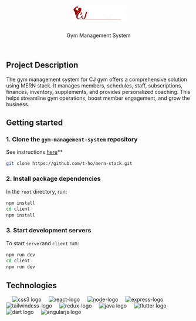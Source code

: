 <!-- PROJECT LOGO -->
<h1>
  <div  align="center">
  <a  href="https://github.com/inupaUdara/gym-management-system">
      <img  src="https://github.com/inupaUdara/gym-management-system/blob/final/client/src/assets/cjgym.png"  alt="Logo" >
  </a>
</h1>
<p align=center>Gym Management System</p>
<br>

## Project Description
The gym management system for CJ gym offers a comprehensive solution using MERN stack. It  manages members, schedules, staff, subscriptions, finances, inventory, supplements, and provides personalized coaching. This helps streamline gym operations, boost member engagement, and grow the business.


## Getting started

### 1. Clone the `gym-management-system` repository

See instructions [here](https://github.com/t-ho/mern-stack/blob/expo/README.md)**

```bash
git clone https://github.com/t-ho/mern-stack.git
```

### 2. Install package dependencies

In the `root` directory, run:

```bash
npm install
cd client
npm install
```

### 3. Start development servers

To start `server`and `client` run:

```bash
npm run dev
cd client
npm run dev

```

## Technologies 

<div align="left">
  <img width="12" />
  <img src='https://cdn.jsdelivr.net/gh/devicons/devicon@master/icons/javascript/javascript-original.svg' height="40" alt="css3 logo"/>
  <img width="12" />
  <img src="https://cdn.jsdelivr.net/gh/devicons/devicon@master/icons/react/react-original-wordmark.svg" height="40" alt="react-logo"  />
  <img width="12" />
  <img src="https://cdn.jsdelivr.net/gh/devicons/devicon@master/icons/nodejs/nodejs-plain-wordmark.svg" height="40" alt="node-logo" />
  <img width="12" />
  <img src="https://cdn.jsdelivr.net/gh/devicons/devicon@master/icons/express/express-original-wordmark.svg" height="40" alt="express-logo"  />
  <img width="12" />
  <img src="https://cdn.jsdelivr.net/gh/devicons/devicon@master/icons/tailwindcss/tailwindcss-original.svg" height="40" alt="tailwindcss-logo"  />
  <img width="12" />
  <img src="https://cdn.jsdelivr.net/gh/devicons/devicon@master/icons/redux/redux-original.svg" height="40" alt="redux-logo"  />
  <img width="12" />
  <img src="https://flowbite.com/docs/images/logo.svg" height="40" alt="java logo"  />
  <img width="12" />
  <img src="https://cdn.jsdelivr.net/gh/devicons/devicon/icons/flutter/flutter-original.svg" height="40" alt="flutter logo"  />
  <img width="12" />
  <img src="https://cdn.jsdelivr.net/gh/devicons/devicon/icons/dart/dart-original.svg" height="40" alt="dart logo"  />
  <img width="12" />
  <img src="https://cdn.jsdelivr.net/gh/devicons/devicon/icons/angularjs/angularjs-original.svg" height="40" alt="angularjs logo"  />
</div>

<div align="left">

</div>





